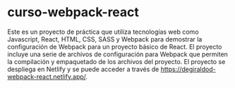 # curso-webpack-react

Este es un proyecto de práctica que utiliza tecnologías web como Javascript, React, HTML, CSS, SASS y Webpack para demostrar la configuración de Webpack para un proyecto básico de React. El proyecto incluye una serie de archivos de configuración para Webpack que permiten la compilación y empaquetado de los archivos del proyecto. El proyecto se despliega en Netlify y se puede acceder a través de https://degiraldod-webpack-react.netlify.app/.
